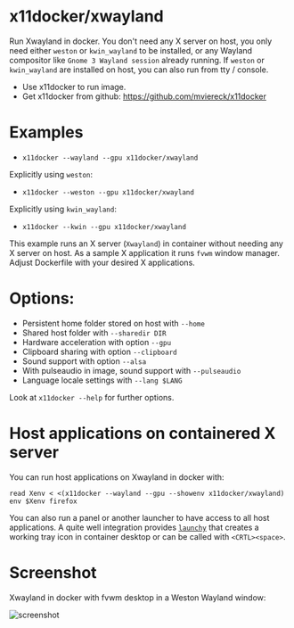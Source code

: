 # x11docker/xwayland
Run Xwayland in docker. You don't need any X server on host, you only need either `weston` or `kwin_wayland` to be installed, or any Wayland compositor like `Gnome 3 Wayland session` already running.
If `weston` or `kwin_wayland` are installed on host, you can also run from tty / console.

 - Use x11docker to run image. 
 - Get x11docker from github: 
  https://github.com/mviereck/x11docker 
  
# Examples

 - `x11docker --wayland --gpu x11docker/xwayland`

Explicitly using `weston`: 
 - `x11docker --weston --gpu x11docker/xwayland`
 
Explicitly using `kwin_wayland`: 
 - `x11docker --kwin --gpu x11docker/xwayland`

This example runs an X server (`Xwayland`) in container without needing any X server on host. As a sample X application it runs `fvwm` window manager. Adjust Dockerfile with your desired X applications.

# Options:
 - Persistent home folder stored on host with   `--home`
 - Shared host folder with                      `--sharedir DIR`
 - Hardware acceleration with option            `--gpu`
 - Clipboard sharing with option                `--clipboard`
 - Sound support with option                    `--alsa`
 - With pulseaudio in image, sound support with `--pulseaudio`
 - Language locale settings with                `--lang $LANG`

Look at `x11docker --help` for further options.

# Host applications on containered X server
You can run host applications on Xwayland in docker with:
```
read Xenv < <(x11docker --wayland --gpu --showenv x11docker/xwayland)
env $Xenv firefox
```
You can also run a panel or another launcher to have access to all host applications. A quite well integration provides [`launchy`](https://www.launchy.net/) that creates a working tray icon in container desktop or can be called with `<CRTL><space>`.
 # Screenshot
 Xwayland in docker with fvwm desktop in a Weston Wayland window:
 
 ![screenshot](https://raw.githubusercontent.com/mviereck/x11docker/screenshots/screenshot-xwayland.png "Xwayland in docker with fvwm desktop in a Weston Wayland window")
